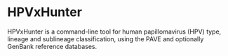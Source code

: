 # HPVxHunter
HPVxHunter is a command-line tool for human papillomavirus (HPV) type, lineage and sublineage classification, using the PAVE and optionally GenBank reference databases.
